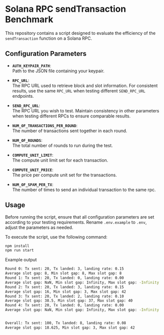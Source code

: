 # Solana RPC sendTransaction Benchmark

This repository contains a script designed to evaluate the efficiency of the `sendTransaction` function on a Solana RPC.

## Configuration Parameters

- **`AUTH_KEYPAIR_PATH`**:  
  Path to the JSON file containing your keypair.

- **`RPC_URL`**:  
  The RPC URL used to retrieve block and slot information. For consistent results, use the same `RPC_URL` when testing different `SEND_RPC_URL` endpoints.

- **`SEND_RPC_URL`**:  
  The RPC URL you wish to test. Maintain consistency in other parameters when testing different RPCs to ensure comparable results.

- **`NUM_OF_TRANSACTIONS_PER_ROUND`**:  
  The number of transactions sent together in each round.

- **`NUM_OF_ROUNDS`**:  
  The total number of rounds to run during the test.

- **`COMPUTE_UNIT_LIMIT`**:  
  The compute unit limit set for each transaction.

- **`COMPUTE_UNIT_PRICE`**:  
  The price per compute unit set for the transactions.

- **`NUM_OF_SPAM_PER_TX`**:  
  The number of times to send an individual transaction to the same rpc.

## Usage

Before running the script, ensure that all configuration parameters are set according to your testing requirements. Rename `.env.example` to `.env`, adjust the parameters as needed.

To execute the script, use the following command:

```bash
npm install
npm run start
```

Example output
```bash
Round 0: Tx sent: 20, Tx landed: 3, landing rate: 0.15
Average slot gap: 8, Min slot gap: 8, Max slot gap: 8
Round 1: Tx sent: 20, Tx landed: 0, landing rate: 0.00
Average slot gap: NaN, Min slot gap: Infinity, Max slot gap: -Infinity
Round 2: Tx sent: 20, Tx landed: 3, landing rate: 0.15
Average slot gap: 16, Min slot gap: 3, Max slot gap: 42
Round 3: Tx sent: 20, Tx landed: 2, landing rate: 0.10
Average slot gap: 38.5, Min slot gap: 37, Max slot gap: 40
Round 4: Tx sent: 20, Tx landed: 0, landing rate: 0.00
Average slot gap: NaN, Min slot gap: Infinity, Max slot gap: -Infinity


Overall: Tx sent: 100, Tx landed: 8, landing rate: 0.08
Average slot gap: 18.625, Min slot gap: 3, Max slot gap: 42
```
